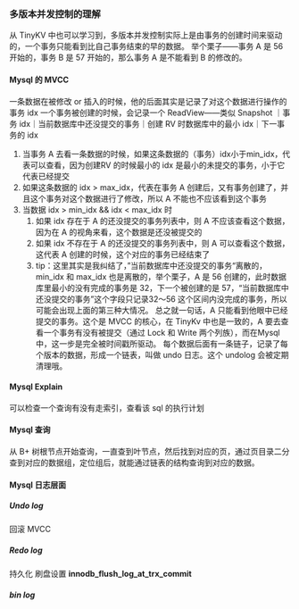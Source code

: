 ### 多版本并发控制的理解
从 TinyKV 中也可以学习到，多版本并发控制实际上是由事务的创建时间来驱动的，一个事务只能看到比自己事务结束的早的数据。
举个栗子——事务 A 是 56 开始的，事务 B 是 57 开始的，那么事务 A 是不能看到 B 的修改的。
#### Mysql 的 MVCC
一条数据在被修改 or 插入的时候，他的后面其实是记录了对这个数据进行操作的事务 idx
一个事务被创建的时候，会记录一个 ReadView——类似 Snapshot
	｜事务 idx｜当前数据库中还没提交的事务｜创建 RV 时数据库中的最小 idx｜下一事务的 idx
1. 当事务 A 去看一条数据的时候，如果这条数据的（事务）idx小于min_idx，代表可以查看，因为创建RV 的时候最小的 idx 是最小的未提交的事务，小于它代表已经提交
2. 如果这条数据的 idx > max_idx，代表在事务 A 创建后，又有事务创建了，并且这个事务对这个数据进行了修改，所以 A 不能也不应该看到这个事务
3. 当数据 idx > min_idx && idx < max_idx 时
	1. 如果 idx 存在于 A 的还没提交的事务列表中，则 A 不应该查看这个数据，因为在 A 的视角来看，这个数据是还没被提交的
	2. 如果 idx 不存在于 A 的还没提交的事务列表中，则 A 可以查看这个数据，这代表 A 创建的时候，这个对应的事务已经结束了
	3. tip：这里其实是我纠结了，”当前数据库中还没提交的事务“离散的，min_idx 和 max_idx 也是离散的，举个栗子，A 是 56 创建的，此时数据库里最小的没有完成的事务是 32，下一个被创建的是 57，“当前数据库中还没提交的事务”这个字段只记录32～56 这个区间内没完成的事务，所以可能会出现上面的第三种大情况。
总之就一句话，A 只能看到他眼中已经提交的事务。这个是 MVCC 的核心，在 TinyKv 中也是一致的，A 要去查看一个事务有没有被提交（通过 Lock 和 Write 两个列族），而在Mysql 中，这一步是完全被时间戳所驱动。
每个数据后面有一条链子，记录了每个版本的数据，形成一个链表，叫做 undo 日志。这个 undolog 会被定期清理哦。
#### Mysql Explain
可以检查一个查询有没有走索引，查看该 sql 的执行计划
#### Mysql 查询
从 B+ 树根节点开始查询，一直查到叶节点，然后找到对应的页，通过页目录二分查到对应的数据组，定位组后，就能通过链表的结构查询到对应的数据。
#### Mysql 日志层面
##### Undo log
回滚 MVCC
##### Redo log
持久化
刷盘设置 **innodb_flush_log_at_trx_commit**
##### bin log